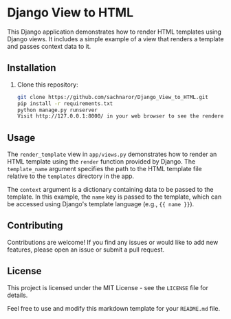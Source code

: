# Django View to HTML

This Django application demonstrates how to render HTML templates using Django views. It includes a simple example of a view that renders a template and passes context data to it.

## Installation

1. Clone this repository:

   ```bash
   git clone https://github.com/sachnaror/Django_View_to_HTML.git
   pip install -r requirements.txt
   python manage.py runserver
   Visit http://127.0.0.1:8000/ in your web browser to see the rendered HTML template.
    ```

## Usage

The `render_template` view in `app/views.py` demonstrates how to render an HTML template using the `render` function provided by Django. The `template_name` argument specifies the path to the HTML template file relative to the `templates` directory in the app.

The `context` argument is a dictionary containing data to be passed to the template. In this example, the `name` key is passed to the template, which can be accessed using Django's template language (e.g., `{{ name }}`).

## Contributing

Contributions are welcome! If you find any issues or would like to add new features, please open an issue or submit a pull request.

## License

This project is licensed under the MIT License - see the `LICENSE` file for details.

Feel free to use and modify this markdown template for your `README.md` file.
